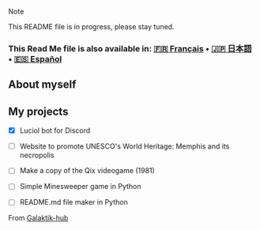 > [!NOTE]
> This README file is in progress, please stay tuned.


### This Read Me file is also available in: [🇫🇷 Français](README_fr.md) • [🇯🇵 日本語](README_jp.md) • [🇪🇸 Español](README_es.md)

## About myself



## My projects

- [x] Luciol bot for Discord
- [ ] Website to promote UNESCO's World Heritage: Memphis and its necropolis
- [ ] Make a copy of the Qix videogame (1981)
- [ ] Simple Minesweeper game in Python
- [ ] README.md file maker in Python


<!-- [![Les Stats GitHub de Anurag](https://github-readme-stats.vercel.app/api?username=Galaktik-hub)](https://github.com/anuraghazra/github-readme-stats) -->

From [Galaktik-hub](https://github.com/Galaktik-hub)
